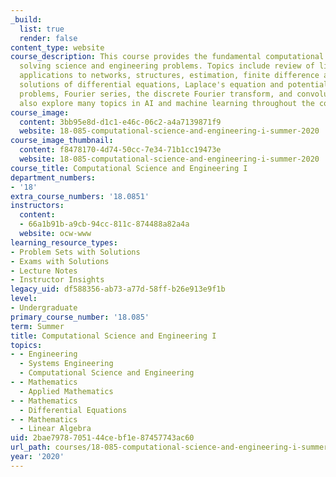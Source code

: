 ```yaml
---
_build:
  list: true
  render: false
content_type: website
course_description: This course provides the fundamental computational toolbox for
  solving science and engineering problems. Topics include review of linear algebra,
  applications to networks, structures, estimation, finite difference and finite element
  solutions of differential equations, Laplace's equation and potential flow, boundary-value
  problems, Fourier series, the discrete Fourier transform, and convolution. We will
  also explore many topics in AI and machine learning throughout the course.
course_image:
  content: 3bb95e8d-d1c1-e46c-06c2-a4a7139871f9
  website: 18-085-computational-science-and-engineering-i-summer-2020
course_image_thumbnail:
  content: f8478170-4d74-50cc-7e34-71b1cc19473e
  website: 18-085-computational-science-and-engineering-i-summer-2020
course_title: Computational Science and Engineering I
department_numbers:
- '18'
extra_course_numbers: '18.0851'
instructors:
  content:
  - 66a1b91b-a9cb-94cc-811c-874488a82a4a
  website: ocw-www
learning_resource_types:
- Problem Sets with Solutions
- Exams with Solutions
- Lecture Notes
- Instructor Insights
legacy_uid: df588356-ab73-a77d-58ff-b26e913e9f1b
level:
- Undergraduate
primary_course_number: '18.085'
term: Summer
title: Computational Science and Engineering I
topics:
- - Engineering
  - Systems Engineering
  - Computational Science and Engineering
- - Mathematics
  - Applied Mathematics
- - Mathematics
  - Differential Equations
- - Mathematics
  - Linear Algebra
uid: 2bae7978-7051-44ce-bf1e-87457743ac60
url_path: courses/18-085-computational-science-and-engineering-i-summer-2020
year: '2020'
---
```

